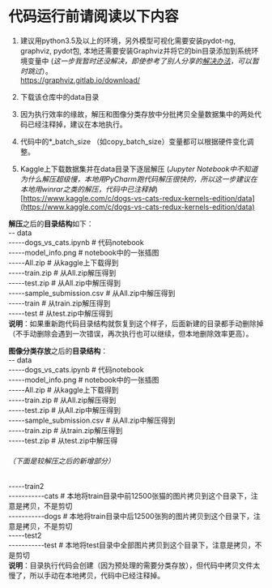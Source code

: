 # 代码运行前请阅读以下内容
1. 建议用python3.5及以上的环境，另外模型可视化需要安装pydot-ng, graphviz, pydot包, 本地还需要安装Graphviz并将它的bin目录添加到系统环境变量中 (*这一步我暂时还没解决，即使参考了别人分享的[解决办法](https://blog.csdn.net/u011311291/article/details/80298563)，可以暂时跳过*）。  
[https://graphviz.gitlab.io/download/ ](https://graphviz.gitlab.io/download/)

2. 下载该仓库中的data目录  
  
3. 因为执行效率的缘故，解压和图像分类存放中分批拷贝全量数据集中的两处代码已经注释掉，建议在本地执行。  

4. 代码中的*_batch_size （如copy_batch_size）变量都可以根据硬件变化调整。  

5. Kaggle上下载数据集并在data目录下逐层解压 (*Jupyter Notebook中不知道为什么解压超级慢，本地用PyCharm跑代码解压很快的，所以这一步建议在本地用winrar之类的解压，代码中已注释掉*)  
[https://www.kaggle.com/c/dogs-vs-cats-redux-kernels-edition/data](https://www.kaggle.com/c/dogs-vs-cats-redux-kernels-edition/data)  
  
  
**解压**之后的**目录结构**如下：  
\-- data    
\-----dogs_vs_cats.ipynb # 代码notebook    
\-----model_info.png  # notebook中的一张插图  
\-----All.zip  # 从kaggle上下载得到    
\-----train.zip # 从All.zip解压得到   
\-----test.zip # 从All.zip中解压得到  
\-----sample_submission.csv # 从All.zip中解压得到    
\-----train # 从train.zip解压得到     
\-----test # 从test.zip中解压得到  
**说明**：如果重新跑代码目录结构就恢复到这个样子，后面新建的目录都手动删除掉（不手动删除会遇到一次错误，再次执行也可以继续，但本地删除效率更高）。


**图像分类存放**之后的**目录结构**：  
\-- data    
\-----dogs_vs_cats.ipynb # 代码notebook    
\-----model_info.png  # notebook中的一张插图  
\-----All.zip  # 从kaggle上下载得到    
\-----train.zip # 从All.zip解压得到   
\-----test.zip # 从All.zip中解压得到  
\-----sample_submission.csv # 从All.zip中解压得到    
\-----train.zip # 从train.zip解压得到     
\-----test.zip # 从test.zip中解压得  
###### （下面是较解压之后的新增部分）  
\-----train2  
\-----------cats  # 本地将train目录中前12500张猫的图片拷贝到这个目录下，注意是拷贝，不是剪切  
\-----------dogs  # 本地将train目录中后12500张狗的图片拷贝到这个目录下，注意是拷贝，不是剪切    
\-----test2  
\-----------test  # 本地将test目录中全部图片拷贝到这个目录下，注意是拷贝，不是剪切  
**说明**：目录执行代码会创建（因为预处理的需要分类存放），但代码中拷贝文件太慢了，所以手动在本地拷贝，代码中已经注释掉。
